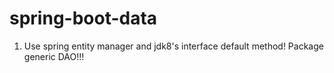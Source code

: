 # spring-boot-data

1. Use spring entity manager and jdk8's interface default method! Package generic DAO!!!

